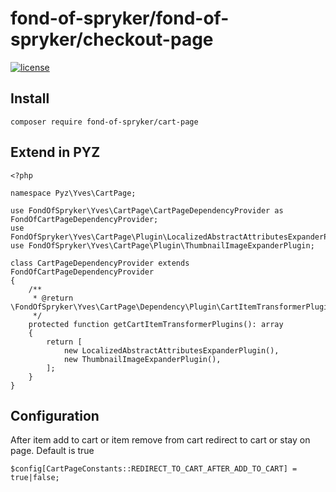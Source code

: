 # fond-of-spryker/fond-of-spryker/checkout-page
[![license](https://img.shields.io/github/license/mashape/apistatus.svg)](https://packagist.org/packages/fond-of-spryker/cart-page)

## Install

```
composer require fond-of-spryker/cart-page
```

## Extend in PYZ
```
<?php

namespace Pyz\Yves\CartPage;

use FondOfSpryker\Yves\CartPage\CartPageDependencyProvider as FondOfCartPageDependencyProvider;
use FondOfSpryker\Yves\CartPage\Plugin\LocalizedAbstractAttributesExpanderPlugin;
use FondOfSpryker\Yves\CartPage\Plugin\ThumbnailImageExpanderPlugin;

class CartPageDependencyProvider extends FondOfCartPageDependencyProvider
{
    /**
     * @return \FondOfSpryker\Yves\CartPage\Dependency\Plugin\CartItemTransformerPluginInterface[]
     */
    protected function getCartItemTransformerPlugins(): array
    {
        return [
            new LocalizedAbstractAttributesExpanderPlugin(),
            new ThumbnailImageExpanderPlugin(),
        ];
    }
}
```

## Configuration

After item add to cart or item remove from cart redirect to cart or stay on page. Default is true
```
$config[CartPageConstants::REDIRECT_TO_CART_AFTER_ADD_TO_CART] = true|false;
```
